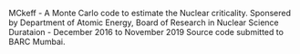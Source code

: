 MCkeff - A Monte Carlo code to estimate the Nuclear criticality.
Sponsered by Department of Atomic Energy, Board of Research in Nuclear Science
Durataion - December 2016 to November 2019
Source code submitted to BARC Mumbai.
 
